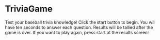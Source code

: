 # TriviaGame
Test your baseball trivia knowledge! Click the start button to begin. You will have ten seconds to answer each question. Results will be tallied after the game is over. If you want to play again, press start at the results screen!

